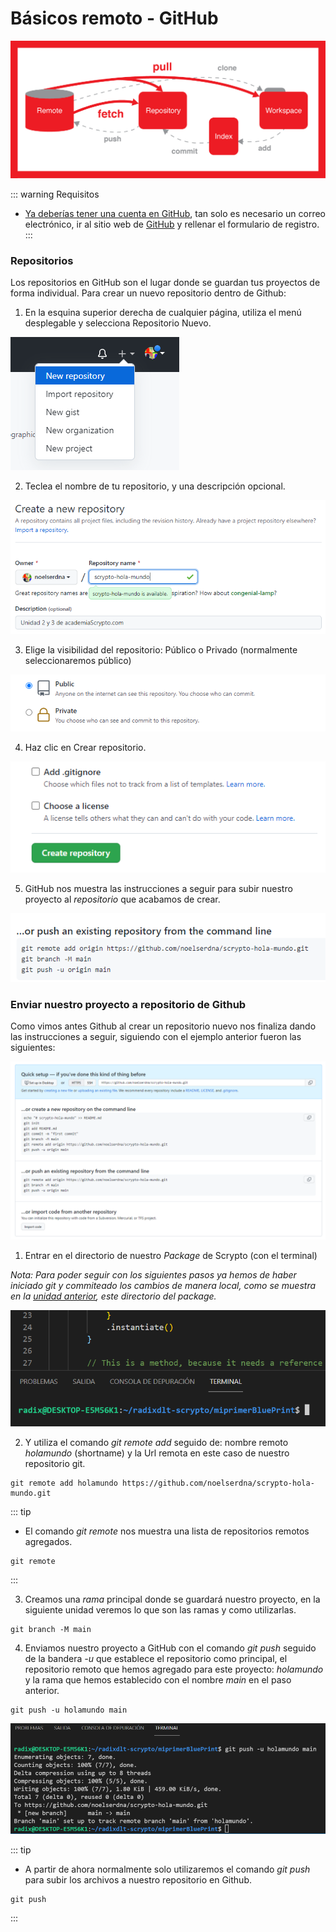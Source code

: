 # Básicos remoto - GitHub

![Git básico](./img/git_basico.png)

::: warning Requisitos
- [Ya deberías tener una cuenta en GitHub](/fundamentos/git/unidad1.html#crea-una-cuenta-en-github), tan solo es necesario un correo electrónico, ir al sitio web de [GitHub](https://github.com/) y rellenar el formulario de registro.
:::

### Repositorios

Los repositorios en GitHub son el lugar donde se guardan tus proyectos de forma individual. Para crear un nuevo repositorio dentro de Github:

1. En la esquina superior derecha de cualquier página, utiliza el menú desplegable  y selecciona Repositorio Nuevo.

![git1](./img/github_1.png)

2. Teclea el nombre de tu repositorio, y una descripción opcional.

![git2](./img/github_2png.png)

3. Elige la visibilidad del repositorio: Público o Privado (normalmente seleccionaremos público)

![git1](./img/github_3.png)

4. Haz clic en Crear repositorio.

![git1](./img/github_4.png)

5. GitHub nos muestra las instrucciones a seguir para subir nuestro proyecto al *repositorio* que acabamos de crear.
 
![git1](./img/github_5.png)

### Enviar nuestro proyecto a repositorio de Github

Como vimos antes Github al crear un repositorio nuevo nos finaliza dando las instrucciones a seguir, siguiendo con el ejemplo anterior fueron las siguientes:
 
![git1](./img/github_6.png)

1. Entrar en el directorio de nuestro *Package* de Scrypto (con el terminal)

*Nota: Para poder seguir con los siguientes pasos ya hemos de haber iniciado git y commiteado los cambios de manera local, como se muestra en la [unidad anterior](/fundamentos/git/unidad2.md), este directorio del package.*

![git1](./img/github_7.png)

2. Y utiliza el comando *git remote add* seguido de: nombre remoto *holamundo* (shortname) y la Url remota en este caso de nuestro repositorio git.

```
git remote add holamundo https://github.com/noelserdna/scrypto-hola-mundo.git
```

::: tip
- El comando *git remote* nos muestra una lista de repositorios remotos agregados.
```
git remote
```
:::

3. Creamos una *rama* principal donde se guardará nuestro proyecto, en la siguiente unidad veremos lo que son las ramas y como utilizarlas. 

```
git branch -M main
```

4. Enviamos nuestro proyecto a GitHub con el comando *git push* seguido de la bandera *-u* que establece el repositorio como principal, el repositorio remoto que hemos agregado para este proyecto: *holamundo* y la rama que hemos establecido con el nombre *main* en el paso anterior.

```
git push -u holamundo main
```

![git1](./img/github_8.png)

::: tip
- A partir de ahora normalmente solo utilizaremos el comando *git push* para subir los archivos a nuestro repositorio en Github.
```
git push
```
:::











